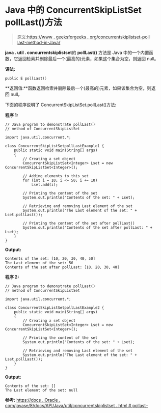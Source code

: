 # Java 中的 ConcurrentSkipListSet pollLast()方法

> 原文:[https://www . geeksforgeeks . org/concurrentskiplistset-poll last-method-in-Java/](https://www.geeksforgeeks.org/concurrentskiplistset-polllast-method-in-java/)

**java . util . concurrentskiplistset**的 **pollLast()** 方法是 Java 中的一个内置函数，它返回检索并删除最后一个(最高的)元素，如果这个集合为空，则返回 null。

**语法:**

```
public E pollLast()
```

**返回值:**函数返回检索并删除最后一个(最高的)元素，如果该集合为空，则返回 null。

下面的程序说明了 ConcurrentSkipListSet.pollLast()方法:

**程序 1:**

```
// Java program to demonstrate pollLast()
// method of ConcurrentSkipListSet

import java.util.concurrent.*;

class ConcurrentSkipListSetpollLastExample1 {
    public static void main(String[] args)
    {
        // Creating a set object
        ConcurrentSkipListSet<Integer> Lset = new ConcurrentSkipListSet<Integer>();

        // Adding elements to this set
        for (int i = 10; i <= 50; i += 10)
            Lset.add(i);

        // Printing the content of the set
        System.out.println("Contents of the set: " + Lset);

        // Retrieving and removing Last element of the set
        System.out.println("The Last element of the set: " + Lset.pollLast());

        // Printing the content of the set after pollLast()
        System.out.println("Contents of the set after pollLast: " + Lset);
    }
}
```

**Output:**

```
Contents of the set: [10, 20, 30, 40, 50]
The Last element of the set: 50
Contents of the set after pollLast: [10, 20, 30, 40]

```

**程序 2:**

```
// Java program to demonstrate pollLast()
// method of ConcurrentSkipListSet

import java.util.concurrent.*;

class ConcurrentSkipListSetpollLastExample2 {
    public static void main(String[] args)
    {
        // Creating a set object
        ConcurrentSkipListSet<Integer> Lset = new ConcurrentSkipListSet<Integer>();

        // Printing the content of the set
        System.out.println("Contents of the set: " + Lset);

        // Retrieving and removing Last element of the set
        System.out.println("The Last element of the set: " + Lset.pollLast());
    }
}
```

**Output:**

```
Contents of the set: []
The Last element of the set: null

```

**参考:**
[https://docs . Oracle . com/javase/8/docs/API/Java/util/concurrentskiplistset . html # pollast–](https://docs.oracle.com/javase/8/docs/api/java/util/concurrent/ConcurrentSkipListSet.html#pollLast--)